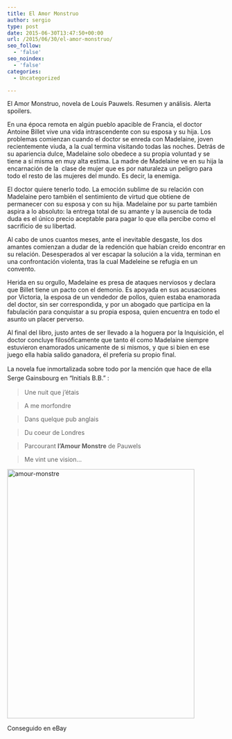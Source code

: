 ```yaml
---
title: El Amor Monstruo
author: sergio
type: post
date: 2015-06-30T13:47:50+00:00
url: /2015/06/30/el-amor-monstruo/
seo_follow:
  - 'false'
seo_noindex:
  - 'false'
categories:
  - Uncategorized

---
```

El Amor Monstruo, novela de Louis Pauwels. Resumen y análisis. Alerta spoilers.

En una época remota en algún pueblo apacible de Francia, el doctor Antoine Billet vive una vida intrascendente con su esposa y su hija. Los problemas comienzan cuando el doctor se enreda con Madelaine, joven recientemente viuda, a la cual termina visitando todas las noches. Detrás de su apariencia dulce, Madelaine solo obedece a su propia voluntad y se tiene a sí misma en muy alta estima. La madre de Madelaine ve en su hija la encarnación de la  clase de mujer que es por naturaleza un peligro para todo el resto de las mujeres del mundo. Es decir, la enemiga.

El doctor quiere tenerlo todo. La emoción sublime de su relación con Madelaine pero también el sentimiento de virtud que obtiene de permanecer con su esposa y con su hija. Madelaine por su parte también aspira a lo absoluto: la entrega total de su amante y la ausencia de toda duda es el único precio aceptable para pagar lo que ella percibe como el sacrificio de su libertad.

Al cabo de unos cuantos meses, ante el inevitable desgaste, los dos amantes comienzan a dudar de la redención que habían creido encontrar en su relación. Desesperados al ver escapar la solución a la vida, terminan en una confrontación violenta, tras la cual Madeleine se refugia en un convento.

Herida en su orgullo, Madelaine es presa de ataques nerviosos y declara que Billet tiene un pacto con el demonio. Es apoyada en sus acusaciones por Victoria, la esposa de un vendedor de pollos, quien estaba enamorada del doctor, sin ser correspondida, y por un abogado que participa en la fabulación para conquistar a su propia esposa, quien encuentra en todo el asunto un placer perverso.

Al final del libro, justo antes de ser llevado a la hoguera por la Inquisición, el doctor concluye filosóficamente que tanto él como Madelaine siempre estuvieron enamorados unicamente de si mismos, y que si bien en ese juego ella había salido ganadora, él prefería su propio final.

<span style="line-height: 1.5em">La novela fue inmortalizada sobre todo por la mención que hace de ella Serge Gainsbourg en &#8220;Initials B.B.&#8221; :</span>

> Une nuit que j&#8217;étais
  
> A me morfondre
  
> Dans quelque pub anglais
  
> Du coeur de Londres
  
> Parcourant **l&#8217;Amour Monstre** de Pauwels
  
> Me vint une vision&#8230;

<div id="attachment_993" style="width: 442px" class="wp-caption aligncenter">
  <a href="http://blog.crazyrobot.net/files/2015/06/amour-monstre.jpg"><img class=" wp-image-993 " title="Amour Monstre" alt="amour-monstre" src="http://blog.crazyrobot.net/files/2015/06/amour-monstre.jpg" width="432" height="576" /></a>
  
  <p class="wp-caption-text">
    Conseguido en eBay
  </p>
</div>